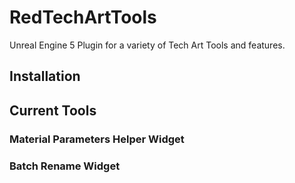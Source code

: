 # RedTechArtTools
Unreal Engine 5 Plugin for a variety of Tech Art Tools and features.

## Installation


## Current Tools

### Material Parameters Helper Widget


### Batch Rename Widget

